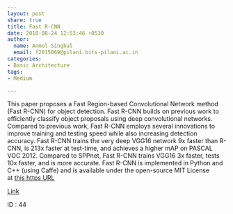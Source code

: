 ```yaml
---
layout: post
share: true
title: Fast R-CNN
date: 2018-08-24 12:53:46 +0530
author:
  name: Anmol Singhal
  email: f2015069@pilani.bits-pilani.ac.in
categories:
- Basic Architecture
tags:
- Medium

---
```

This paper proposes a Fast Region-based Convolutional Network method (Fast R-CNN) for object detection. Fast R-CNN builds on previous work to efficiently classify object proposals using deep convolutional networks. Compared to previous work, Fast R-CNN employs several innovations to improve training and testing speed while also increasing detection accuracy. Fast R-CNN trains the very deep VGG16 network 9x faster than R-CNN, is 213x faster at test-time, and achieves a higher mAP on PASCAL VOC 2012. Compared to SPPnet, Fast R-CNN trains VGG16 3x faster, tests 10x faster, and is more accurate. Fast R-CNN is implemented in Python and C++ (using Caffe) and is available under the open-source MIT License at [this https URL](https://github.com/rbgirshick/fast-rcnn.)

[Link](https://arxiv.org/abs/1504.08083)

ID : 44